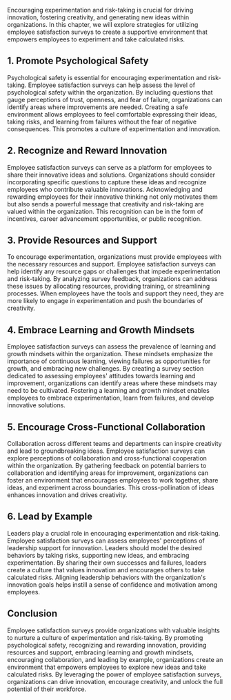 
Encouraging experimentation and risk-taking is crucial for driving innovation, fostering creativity, and generating new ideas within organizations. In this chapter, we will explore strategies for utilizing employee satisfaction surveys to create a supportive environment that empowers employees to experiment and take calculated risks.

1\. **Promote Psychological Safety**
-----------------------------------

Psychological safety is essential for encouraging experimentation and risk-taking. Employee satisfaction surveys can help assess the level of psychological safety within the organization. By including questions that gauge perceptions of trust, openness, and fear of failure, organizations can identify areas where improvements are needed. Creating a safe environment allows employees to feel comfortable expressing their ideas, taking risks, and learning from failures without the fear of negative consequences. This promotes a culture of experimentation and innovation.

2\. **Recognize and Reward Innovation**
--------------------------------------

Employee satisfaction surveys can serve as a platform for employees to share their innovative ideas and solutions. Organizations should consider incorporating specific questions to capture these ideas and recognize employees who contribute valuable innovations. Acknowledging and rewarding employees for their innovative thinking not only motivates them but also sends a powerful message that creativity and risk-taking are valued within the organization. This recognition can be in the form of incentives, career advancement opportunities, or public recognition.

3\. **Provide Resources and Support**
------------------------------------

To encourage experimentation, organizations must provide employees with the necessary resources and support. Employee satisfaction surveys can help identify any resource gaps or challenges that impede experimentation and risk-taking. By analyzing survey feedback, organizations can address these issues by allocating resources, providing training, or streamlining processes. When employees have the tools and support they need, they are more likely to engage in experimentation and push the boundaries of creativity.

4\. **Embrace Learning and Growth Mindsets**
-------------------------------------------

Employee satisfaction surveys can assess the prevalence of learning and growth mindsets within the organization. These mindsets emphasize the importance of continuous learning, viewing failures as opportunities for growth, and embracing new challenges. By creating a survey section dedicated to assessing employees' attitudes towards learning and improvement, organizations can identify areas where these mindsets may need to be cultivated. Fostering a learning and growth mindset enables employees to embrace experimentation, learn from failures, and develop innovative solutions.

5\. **Encourage Cross-Functional Collaboration**
-----------------------------------------------

Collaboration across different teams and departments can inspire creativity and lead to groundbreaking ideas. Employee satisfaction surveys can explore perceptions of collaboration and cross-functional cooperation within the organization. By gathering feedback on potential barriers to collaboration and identifying areas for improvement, organizations can foster an environment that encourages employees to work together, share ideas, and experiment across boundaries. This cross-pollination of ideas enhances innovation and drives creativity.

6\. **Lead by Example**
----------------------

Leaders play a crucial role in encouraging experimentation and risk-taking. Employee satisfaction surveys can assess employees' perceptions of leadership support for innovation. Leaders should model the desired behaviors by taking risks, supporting new ideas, and embracing experimentation. By sharing their own successes and failures, leaders create a culture that values innovation and encourages others to take calculated risks. Aligning leadership behaviors with the organization's innovation goals helps instill a sense of confidence and motivation among employees.

Conclusion
----------

Employee satisfaction surveys provide organizations with valuable insights to nurture a culture of experimentation and risk-taking. By promoting psychological safety, recognizing and rewarding innovation, providing resources and support, embracing learning and growth mindsets, encouraging collaboration, and leading by example, organizations create an environment that empowers employees to explore new ideas and take calculated risks. By leveraging the power of employee satisfaction surveys, organizations can drive innovation, encourage creativity, and unlock the full potential of their workforce.
